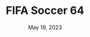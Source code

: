 ---
layout: n64
title: "FIFA Soccer 64"
categories:
 - approved
 - n64
 - universal
 - safe
tags:
- sports
- soccer
series:
- Fifa
date: May 19, 2023
permalink: /games/fifa-64/play/details
publisher: Electronic Arts
gid: fifa-64
edition: us
---